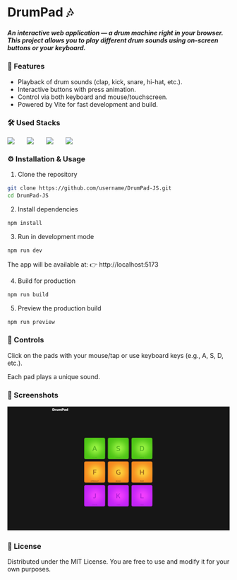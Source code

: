 # DrumPad 🎶

##### An interactive web application — a drum machine right in your browser. This project allows you to play different drum sounds using on-screen buttons or your keyboard.

### 🚀 Features

- Playback of drum sounds (clap, kick, snare, hi-hat, etc.).
- Interactive buttons with press animation.
- Control via both keyboard and mouse/touchscreen.
- Powered by Vite for fast development and build.

### 🛠️ Used Stacks

<div style="display: flex; gap: 12px">
<img src="https://cdn.jsdelivr.net/gh/devicons/devicon@latest/icons/html5/html5-original.svg" style="width: 32px"/>
<img src="https://cdn.jsdelivr.net/gh/devicons/devicon@latest/icons/sass/sass-original.svg" style="width: 32px"/>
<img src="https://cdn.jsdelivr.net/gh/devicons/devicon@latest/icons/javascript/javascript-original.svg" style="width: 32px"/>
<img src="https://cdn.jsdelivr.net/gh/devicons/devicon@latest/icons/vitejs/vitejs-original.svg" style="width: 32px"/>
</div>

### ⚙️ Installation & Usage

1. Clone the repository

```BASH
git clone https://github.com/username/DrumPad-JS.git
cd DrumPad-JS
```

2. Install dependencies

```BASH
npm install
```

3. Run in development mode

```BASH
npm run dev
```

The app will be available at:
👉 http://localhost:5173

4. Build for production

```BASH
npm run build
```

5. Preview the production build

```BASH
npm run preview
```

### 🎹 Controls

Click on the pads with your mouse/tap or use keyboard keys (e.g., A, S, D, etc.).

Each pad plays a unique sound.

### 📸 Screenshots

![Screenshot](public//assets/screenshot.png)

### 📄 License

Distributed under the MIT License.
You are free to use and modify it for your own purposes.
